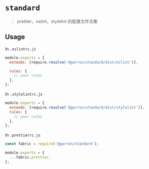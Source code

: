 # `standard`

> prettier，eslint，stylelint 的配置文件合集

## Usage

in `.eslintrc.js`

```js
module.exports = {
  extends: [require.resolve('@garron/standard/dist/eslint')],

  rules: {
    // your rules
  },
};
```

in `.stylelintrc.js`

```js
module.exports = {
  extends: [require.resolve('@garron/standard/dist/stylelint')],
  rules: {
    // your rules
  },
};
```

in `.prettierrc.js`

```js
const fabric = require('@garron/standard');

module.exports = {
  ...fabric.prettier,
};
```
